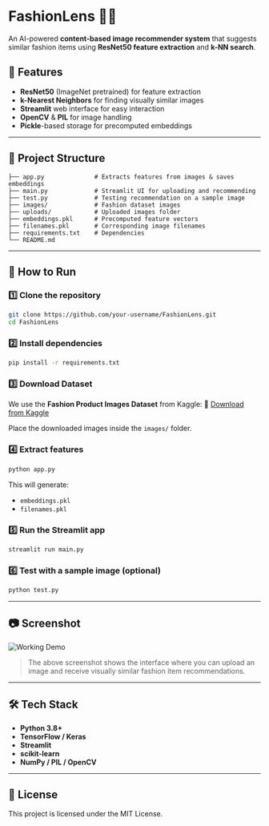 # FashionLens 👗👕

An AI-powered **content-based image recommender system** that suggests similar fashion items using **ResNet50 feature extraction** and **k-NN search**.

## 📌 Features
- **ResNet50** (ImageNet pretrained) for feature extraction
- **k-Nearest Neighbors** for finding visually similar images
- **Streamlit** web interface for easy interaction
- **OpenCV** & **PIL** for image handling
- **Pickle**-based storage for precomputed embeddings

---

## 📂 Project Structure
```
├── app.py              # Extracts features from images & saves embeddings
├── main.py             # Streamlit UI for uploading and recommending
├── test.py             # Testing recommendation on a sample image
├── images/             # Fashion dataset images
├── uploads/            # Uploaded images folder
├── embeddings.pkl      # Precomputed feature vectors
├── filenames.pkl       # Corresponding image filenames
├── requirements.txt    # Dependencies
└── README.md
```

---

## 🚀 How to Run

### 1️⃣ Clone the repository
```bash
git clone https://github.com/your-username/FashionLens.git
cd FashionLens
```

### 2️⃣ Install dependencies
```bash
pip install -r requirements.txt
```

### 3️⃣ Download Dataset
We use the **Fashion Product Images Dataset** from Kaggle:
🔗 [Download from Kaggle](https://www.kaggle.com/datasets/paramaggarwal/fashion-product-images-dataset)

Place the downloaded images inside the `images/` folder.

### 4️⃣ Extract features
```bash
python app.py
```
This will generate:
- `embeddings.pkl`
- `filenames.pkl`

### 5️⃣ Run the Streamlit app
```bash
streamlit run main.py
```

### 6️⃣ Test with a sample image (optional)
```bash
python test.py
```

---

## 📷 Screenshot
![Working Demo](assets/working_screenshot.png)

> The above screenshot shows the interface where you can upload an image and receive visually similar fashion item recommendations.

---

## 🛠 Tech Stack
- **Python 3.8+**
- **TensorFlow / Keras**
- **Streamlit**
- **scikit-learn**
- **NumPy / PIL / OpenCV**

---

## 📜 License
This project is licensed under the MIT License.
